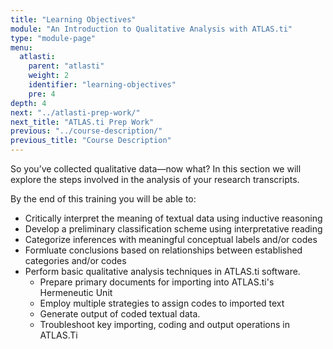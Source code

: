 ```yaml
---
title: "Learning Objectives"
module: "An Introduction to Qualitative Analysis with ATLAS.ti"
type: "module-page"
menu:
  atlasti:
    parent: "atlasti"
    weight: 2
    identifier: "learning-objectives"
    pre: 4
depth: 4
next: "../atlasti-prep-work/"
next_title: "ATLAS.ti Prep Work"
previous: "../course-description/"
previous_title: "Course Description"
---
```

So you’ve collected qualitative data—now what? In this section we will explore the steps involved in the analysis of your research transcripts.

By the end of this training you will be able to:

* Critically interpret the meaning of textual data using inductive reasoning
* Develop a preliminary classification scheme using interpretative reading 
* Categorize inferences with meaningful conceptual labels and/or codes
* Formluate conclusions based on relationships between established categories and/or codes
* Perform basic qualitative analysis techniques in ATLAS.ti software.  
    - Prepare primary documents for importing into ATLAS.ti's Hermeneutic Unit
    - Employ multiple strategies to assign codes to imported text
    - Generate output of coded textual data.
    - Troubleshoot key importing, coding and output operations in ATLAS.Ti
      

